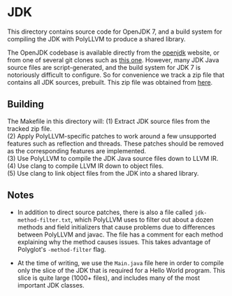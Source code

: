 JDK
===

This directory contains source code for OpenJDK 7, and a build system for compiling the JDK with PolyLLVM to produce a shared library.

The OpenJDK codebase is available directly from the [openjdk](http://openjdk.java.net/guide/repositories.html#clone) website, or from one of several git clones such as [this one](https://github.com/dmlloyd/openjdk). However, many JDK Java source files are script-generated, and the build system for JDK 7 is notoriously difficult to configure. So for convenience we track a zip file that contains all JDK sources, prebuilt. This zip file was obtained from [here](https://sourceforge.net/projects/jdk7src/).

Building
--------

The Makefile in this directory will:
(1) Extract JDK source files from the tracked zip file.<br>
(2) Apply PolyLLVM-specific patches to work around a few unsupported features such as reflection and threads. These patches should be removed as the corresponding features are implemented.<br>
(3) Use PolyLLVM to compile the JDK Java source files down to LLVM IR.<br>
(4) Use clang to compile LLVM IR down to object files.<br>
(5) Use clang to link object files from the JDK into a shared library.

Notes
-----

- In addition to direct source patches, there is also a file called `jdk-method-filter.txt`, which PolyLLVM uses to filter out about a dozen methods and field initializers that cause problems due to differences between PolyLLVM and javac. The file has a comment for each method explaining why the method causes issues. This takes advantage of Polyglot's `-method-filter` flag.

- At the time of writing, we use the `Main.java` file here in order to compile only the slice of the JDK that is required for a Hello World program. This slice is quite large (1000+ files), and includes many of the most important JDK classes.
